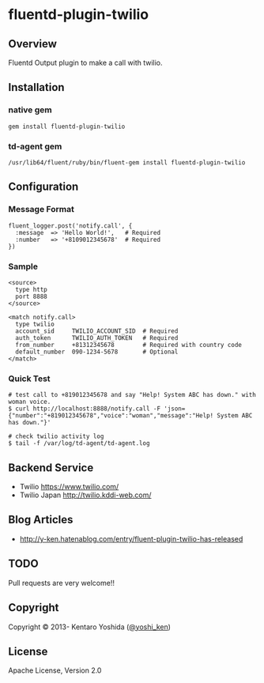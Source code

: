 fluentd-plugin-twilio
=====================

## Overview
Fluentd Output plugin to make a call with twilio.

## Installation

### native gem
`````
gem install fluentd-plugin-twilio
`````

### td-agent gem
`````
/usr/lib64/fluent/ruby/bin/fluent-gem install fluentd-plugin-twilio
`````

## Configuration

### Message Format
`````
fluent_logger.post('notify.call', {
  :message  => 'Hello World!',   # Required
  :number   => '+8109012345678'  # Required
})
`````

### Sample
`````
<source>
  type http
  port 8888
</source>

<match notify.call>
  type twilio
  account_sid     TWILIO_ACCOUNT_SID  # Required
  auth_token      TWILIO_AUTH_TOKEN   # Required
  from_number     +81312345678        # Required with country code
  default_number  090-1234-5678       # Optional
</match>
`````

### Quick Test
`````
# test call to +819012345678 and say "Help! System ABC has down." with woman voice.
$ curl http://localhost:8888/notify.call -F 'json={"number":"+819012345678","voice":"woman","message":"Help! System ABC has down."}'

# check twilio activity log
$ tail -f /var/log/td-agent/td-agent.log
`````

## Backend Service

* Twilio https://www.twilio.com/
* Twilio Japan http://twilio.kddi-web.com/

## Blog Articles

* http://y-ken.hatenablog.com/entry/fluent-plugin-twilio-has-released

## TODO
Pull requests are very welcome!!

## Copyright
Copyright © 2013- Kentaro Yoshida ([@yoshi_ken](https://twitter.com/yoshi_ken))

## License
Apache License, Version 2.0

